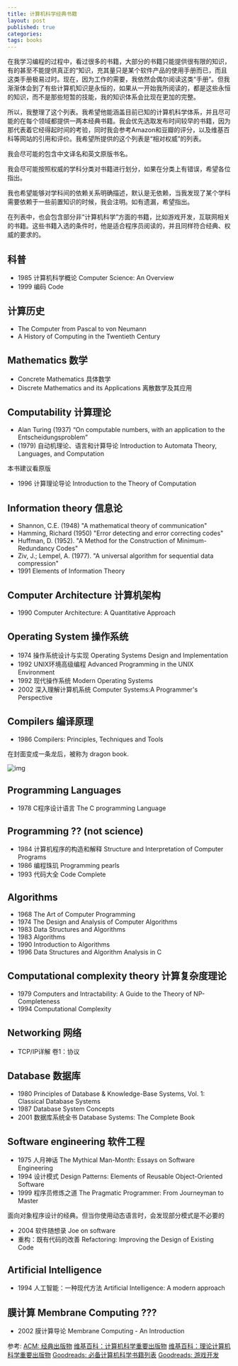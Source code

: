 ```yaml
---
title: 计算机科学经典书籍
layout: post
published: true
categories: 
tags: books
---
```


在我学习编程的过程中，看过很多的书籍，大部分的书籍只能提供很有限的知识，有的甚至不能提供真正的“知识，充其量只是某个软件产品的使用手册而已，而且这类手册极易过时。现在，因为工作的需要，我依然会偶尔阅读这类“手册”。但我渐渐体会到了有些计算机知识是永恒的，如果从一开始我所阅读的，都是这些永恒的知识，而不是那些短暂的技能，我的知识体系会比现在更加的完整。

所以，我整理了这个列表。我希望他能涵盖目前已知的计算机科学体系，并且尽可能的在每个领域都提供一两本经典书籍。我会优先选取发布时间较早的书籍，因为那代表着它经得起时间的考验，同时我会参考Amazon和豆瓣的评分，以及维基百科等网站的引用和评价。我希望所提供的这个列表是“相对权威”的列表。

我会尽可能的包含中文译名和英文原版书名。

我会尽可能按照权威的学科分类对书籍进行划分，如果在分类上有错误，希望各位指出。

我也希望能够对学科间的依赖关系明确描述，默认是无依赖，当我发现了某个学科需要依赖于一些前置知识的时候，我会注明。如有遗漏，希望指出。

在列表中，也会包含部分非“计算机科学”方面的书籍，比如游戏开发，互联网相关的书籍。这些书籍入选的条件时，他是适合程序员阅读的，并且同样符合经典、权威的要求的。

## 科普
* 1985 计算机科学概论 Computer Science: An Overview
* 1999 编码 Code

## 计算历史
* The Computer from Pascal to von Neumann
* A History of Computing in the Twentieth Century

## Mathematics 数学
* Concrete Mathematics 具体数学
* Discrete Mathematics and its Applications 离散数学及其应用

## Computability 计算理论
* Alan Turing (1937) “On computable numbers, with an application to the Entscheidungsproblem”
* (1979) 自动机理论、语言和计算导论  Introduction to Automata Theory, Languages, and Computation

本书建议看原版

* 1996 计算理论导论 Introduction to the Theory of Computation 

## Information theory 信息论
* Shannon, C.E. (1948)  "A mathematical theory of communication"
* Hamming, Richard (1950) "Error detecting and error correcting codes"
* Huffman, D. (1952). "A Method for the Construction of Minimum-Redundancy Codes"
* Ziv, J.; Lempel, A. (1977). "A universal algorithm for sequential data compression"
* 1991 Elements of Information Theory

## Computer Architecture 计算机架构
* 1990 Computer Architecture: A Quantitative Approach

## Operating System 操作系统
* 1974 操作系统设计与实现 Operating Systems Design and Implementation
* 1992 UNIX环境高级编程 Advanced Programming in the UNIX Environment
* 1992 现代操作系统 Modern Operating Systems
* 2002 深入理解计算机系统 Computer Systems:A Programmer's Perspective

## Compilers 编译原理
* 1986 Compilers: Principles, Techniques and Tools

在封面变成一条龙后，被称为 dragon book. 

![img](http://images.gr-assets.com/books/1387666736l/703102.jpg)

## Programming Languages
* 1978 C程序设计语言 The C programming Language

## Programming ?? (not science)
* 1984 计算机程序的构造和解释 Structure and Interpretation of Computer Programs
* 1986 编程珠玑 Programming pearls
* 1993 代码大全 Code Complete

## Algorithms
* 1968 The Art of Computer Programming
* 1974 The Design and Analysis of Computer Algorithms
* 1983 Data Structures and Algorithms
* 1983 Algorithms
* 1990 Introduction to Algorithms
* 1996 Data Structures and Algorithm Analysis in C

## Computational complexity theory 计算复杂度理论
* 1979 Computers and Intractability: A Guide to the Theory of NP-Completeness
* 1994 Computational Complexity

## Networking 网络
* TCP/IP详解 卷1：协议

## Database 数据库
* 1980 Principles of Database & Knowledge-Base Systems, Vol. 1: Classical Database Systems
* 1987 Database System Concepts
* 2001 数据库系统全书 Database Systems: The Complete Book

## Software engineering 软件工程
* 1975 人月神话 The Mythical Man-Month: Essays on Software Engineering 
* 1994 设计模式 Design Patterns: Elements of Reusable Object-Oriented Software
* 1999 程序员修炼之道 The Pragmatic Programmer: From Journeyman to Master

面向对象程序设计的经典。但当你使用动态语言时，会发现部分模式是不必要的

* 2004 软件随想录 Joe on software
* 重构：既有代码的改善 Refactoring: Improving the Design of Existing Code 

## Artificial Intelligence
* 1994 人工智能：一种现代方法 Artificial Intelligence: A modern approach

## 膜计算 Membrane Computing ???
* 2002 膜计算导论 Membrane Computing - An Introduction


参考:
[ACM: 经典出版物](http://dl.acm.org/classics.cfm)
[维基百科：计算机科学重要出版物](https://en.wikipedia.org/wiki/List_of_important_publications_in_computer_science)
[维基百科：理论计算机科学重要出版物](https://en.wikipedia.org/wiki/List_of_important_publications_in_theoretical_computer_science)
[Goodreads: 必备计算机科学书籍列表](http://www.goodreads.com/list/show/2205.Essential_Books_of_Computer_Science)
[Goodreads: 游戏开发](https://www.goodreads.com/shelf/show/game-development)
